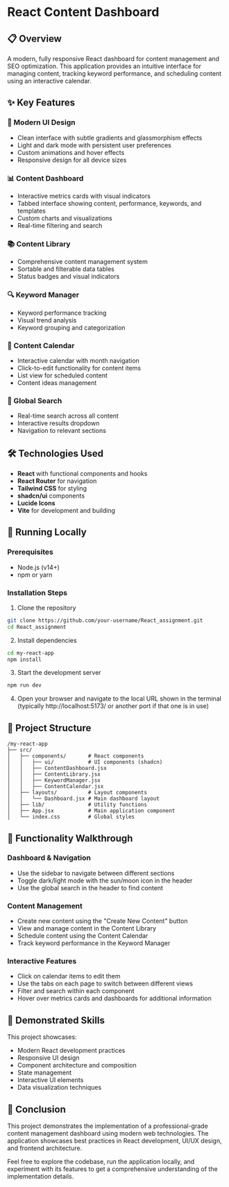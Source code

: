 # React Content Dashboard

## 📋 Overview

A modern, fully responsive React dashboard for content management and SEO optimization. This application provides an intuitive interface for managing content, tracking keyword performance, and scheduling content using an interactive calendar.

## ✨ Key Features

### 🎨 Modern UI Design
- Clean interface with subtle gradients and glassmorphism effects
- Light and dark mode with persistent user preferences
- Custom animations and hover effects
- Responsive design for all device sizes

### 📊 Content Dashboard
- Interactive metrics cards with visual indicators
- Tabbed interface showing content, performance, keywords, and templates
- Custom charts and visualizations
- Real-time filtering and search

### 📚 Content Library
- Comprehensive content management system
- Sortable and filterable data tables
- Status badges and visual indicators

### 🔍 Keyword Manager
- Keyword performance tracking
- Visual trend analysis
- Keyword grouping and categorization

### 📅 Content Calendar
- Interactive calendar with month navigation
- Click-to-edit functionality for content items
- List view for scheduled content
- Content ideas management

### 🔎 Global Search
- Real-time search across all content
- Interactive results dropdown
- Navigation to relevant sections

## 🛠️ Technologies Used

- **React** with functional components and hooks
- **React Router** for navigation
- **Tailwind CSS** for styling
- **shadcn/ui** components
- **Lucide Icons**
- **Vite** for development and building

## 🚀 Running Locally

### Prerequisites
- Node.js (v14+)
- npm or yarn

### Installation Steps

1. Clone the repository
```bash
git clone https://github.com/your-username/React_assignment.git
cd React_assignment
```

2. Install dependencies
```bash
cd my-react-app
npm install
```

3. Start the development server
```bash
npm run dev
```

4. Open your browser and navigate to the local URL shown in the terminal (typically http://localhost:5173/ or another port if that one is in use)

## 📁 Project Structure

```
/my-react-app
├── src/
│   ├── components/       # React components
│   │   ├── ui/           # UI components (shadcn)
│   │   ├── ContentDashboard.jsx
│   │   ├── ContentLibrary.jsx
│   │   ├── KeywordManager.jsx
│   │   ├── ContentCalendar.jsx
│   ├── layouts/          # Layout components
│   │   └── Dashboard.jsx # Main dashboard layout
│   ├── lib/              # Utility functions
│   ├── App.jsx           # Main application component
│   └── index.css         # Global styles
```

## 🔄 Functionality Walkthrough

### Dashboard & Navigation
- Use the sidebar to navigate between different sections
- Toggle dark/light mode with the sun/moon icon in the header
- Use the global search in the header to find content

### Content Management
- Create new content using the "Create New Content" button
- View and manage content in the Content Library
- Schedule content using the Content Calendar
- Track keyword performance in the Keyword Manager

### Interactive Features
- Click on calendar items to edit them
- Use the tabs on each page to switch between different views
- Filter and search within each component
- Hover over metrics cards and dashboards for additional information

## 💼 Demonstrated Skills

This project showcases:
- Modern React development practices
- Responsive UI design
- Component architecture and composition
- State management
- Interactive UI elements
- Data visualization techniques

## 📝 Conclusion

This project demonstrates the implementation of a professional-grade content management dashboard using modern web technologies. The application showcases best practices in React development, UI/UX design, and frontend architecture.

Feel free to explore the codebase, run the application locally, and experiment with its features to get a comprehensive understanding of the implementation details. 